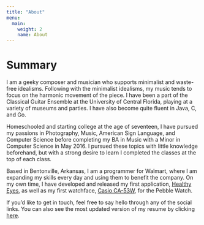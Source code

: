 ```yaml
---
title: "About"
menu:
  main:
    weight: 2
    name: About
---
```


# Summary

I am a geeky composer and musician who supports minimalist and waste-free idealisms. Following with the minimalist idealisms, my music tends to focus on the harmonic movement of the piece. I have been a part of the Classical Guitar Ensemble at the University of Central Florida, playing at a variety of museums and parties. I have also become quite fluent in Java, C, and Go.

Homeschooled and starting college at the age of seventeen, I have pursued my passions in Photography, Music, American Sign Language, and Computer Science before completing my BA in Music with a Minor in Computer Science in May 2016. I pursued these topics with little knowledge beforehand, but with a strong desire to learn I completed the classes at the top of each class.

Based in Bentonville, Arkansas, I am a programmer for Walmart, where I am expanding my skills every day and using them to benefit the company. On my own time, I have developed and released my first application, [Healthy Eyes](https://github.com/james-r-smith/healthy-eyes), as well as my first watchface, [Casio CA-53W](https://github.com/james-r-smith/casio-ca-53w), for the Pebble Watch.

If you’d like to get in touch, feel free to say hello through any of the social links. You can also see the most updated version of my resume by clicking [here](https://drive.google.com/open?id=1AaOC4D2Z43wNVYeg_cvreiPWYILqg56-biQP0IOdCEo).
